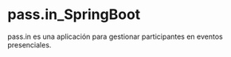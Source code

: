 # pass.in_SpringBoot
pass.in es una aplicación para gestionar participantes en eventos presenciales.
